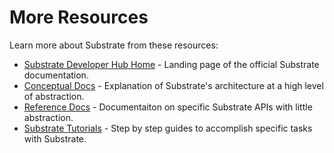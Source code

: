# More Resources

Learn more about Substrate from these resources:

* [Substrate Developer Hub Home](https://substrate.dev) - Landing page of the official Substrate documentation.
* [Conceptual Docs](https://substrate.dev/docs) - Explanation of Substrate's architecture at a high level of abstraction.
* [Reference Docs](https://substrate.dev/rustdocs) - Documentaiton on specific Substrate APIs with little abstraction.
* [Substrate Tutorials](https://substrate.dev/tutorials) - Step by step guides to accomplish specific tasks with Substrate.
